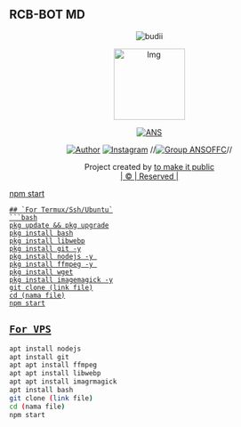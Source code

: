 ## RCB-BOT MD
<p align="center">

  <img src="http://readme-typing-svg.herokuapp.com?color=%230B80F7&center=true&vCenter=true&multiline=false&lines=WELCOME;My+name+is+ANSOFFC;IKUTIN-SOSIALMEDIA+SAYA!!;JANGAN+LUPA+JOIN+GROUP%2C+++%3A);jangan+lupa+kasih+start+!" alt="budii">

</p>
<div align="center">
  <p align="center">
<img src="https://telegra.ph/file/c6f6d447f2c76e3795a10.jpg" alt="Img" width="128" height="128"/>
</p>
 <p align="center">
<a href="#"><img title="ANS" src="https://img.shields.io/badge/ANAS%20CMLFDHY-red?colorA=%23ff0000&colorB=%23017e40&style=for-the-badge"></a>
</p>
  <p align="center">
<a href="https://wa.me/6285808654304"><img title="Author" src="https://img.shields.io/badge/Author-ANS-OFF/JulieMwol?color=blue&style=for-the-badge&logo=whatsapp"></a>
<a href="https://instagram.com/ig.ansoffcls"><img title="Instagram" src="https://img.shields.io/badge/Instagram/JulieMwol?color=blue&style=for-the-badge&logo=Instagram"></a>
//<a href="https://chat.whatsapp.com/KGuKY4wuKHS8sj6K5IHjFG"><img title="Group ANSOFFC" src="https://img.shields.io/badge/Group-Jarot Offc/JulieMwol?color=blue&style=for-the-badge&logo=WhatsApp"></a>//
</p>
</div>
<p align="center">
Project created by <a href="https://github.com/xzoneid"ANS-OFFCLS</a> to make it public
    <br>
       | © |
        Reserved |
    <br> 
</p>

npm start
```
## `For Termux/Ssh/Ubuntu`
```bash
pkg update && pkg upgrade
pkg install bash
pkg install libwebp
pkg install git -y
pkg install nodejs -y 
pkg install ffmpeg -y 
pkg install wget
pkg install imagemagick -y
git clone (link file)
cd (nama file)
npm start
```
## `For VPS`
```bash
apt install nodejs 
apt install git 
apt apt install ffmpeg 
apt apt install libwebp 
apt apt install imagrmagick
apt install bash
git clone (link file)
cd (nama file)
npm start
```
